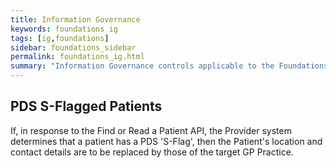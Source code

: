 ```yaml
---
title: Information Governance
keywords: foundations ig
tags: [ig,foundations]
sidebar: foundations_sidebar
permalink: foundations_ig.html
summary: "Information Governance controls applicable to the Foundations Capability Pack."
---
```


## PDS S-Flagged Patients ##

If, in response to the Find or Read a Patient API, the Provider system determines that a patient has a PDS 'S-Flag', then the Patient's location and contact details are to be replaced by those of the target GP Practice.

